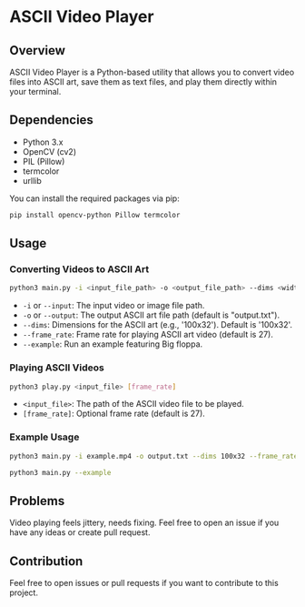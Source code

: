 # ASCII Video Player

## Overview

ASCII Video Player is a Python-based utility that allows you to convert video files into ASCII art, save them as text files, and play them directly within your terminal.

## Dependencies

- Python 3.x
- OpenCV (cv2)
- PIL (Pillow)
- termcolor
- urllib

You can install the required packages via pip:

```bash
pip install opencv-python Pillow termcolor
```

## Usage

### Converting Videos to ASCII Art

```bash
python3 main.py -i <input_file_path> -o <output_file_path> --dims <width>x<height> --frame_rate <frame_rate>
```

- `-i` or `--input`: The input video or image file path.
- `-o` or `--output`: The output ASCII art file path (default is "output.txt").
- `--dims`: Dimensions for the ASCII art (e.g., '100x32'). Default is '100x32'.
- `--frame_rate`: Frame rate for playing ASCII art video (default is 27).
- `--example`: Run an example featuring Big floppa.

### Playing ASCII Videos

```bash
python3 play.py <input_file> [frame_rate]
```

- `<input_file>`: The path of the ASCII video file to be played.
- `[frame_rate]`: Optional frame rate (default is 27).

### Example Usage

```bash
python3 main.py -i example.mp4 -o output.txt --dims 100x32 --frame_rate 27
```

```bash
python3 main.py --example
```

## Problems

Video playing feels jittery, needs fixing. Feel free to open an issue if you have any ideas or create pull request.

## Contribution

Feel free to open issues or pull requests if you want to contribute to this project.

